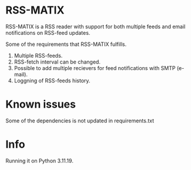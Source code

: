 # RSS-MATIX
RSS-MATIX is a RSS reader with support for both multiple feeds and email notifications on RSS-feed updates.

Some of the requirements that RSS-MATIX fulfills.

1. Multiple RSS-feeds.
2. RSS-fetch interval can be changed.
3. Possible to add multiple recievers for feed notifications with SMTP (e-mail).
4. Loggning of RSS-feeds history.


# Known issues
Some of the dependencies is not updated in requirements.txt


# Info
Running it on Python 3.11.19.
